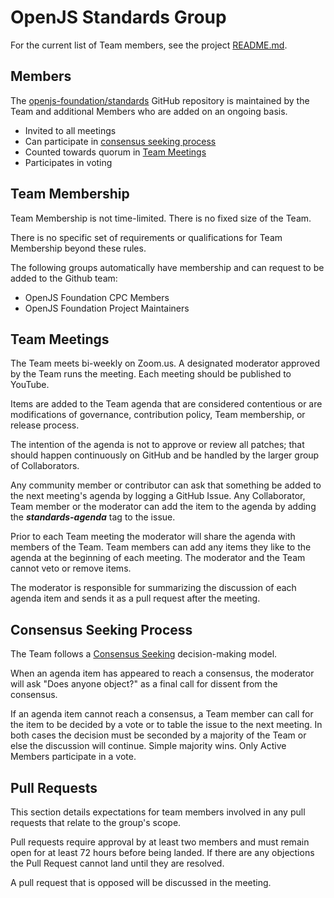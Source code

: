 # OpenJS Standards Group

<!-- yet to add -->
For the current list of Team members, see the project [README.md](./README.md).

## Members

The [openjs-foundation/standards](https://github.com/openjs-foundation/standards) GitHub
repository is maintained by the Team and additional Members who are
added on an ongoing basis.

* Invited to all meetings
* Can participate in [consensus seeking process](#consensus-seeking-process)
* Counted towards quorum in [Team Meetings](#team-meetings)
* Participates in voting

## Team Membership

Team Membership is not time-limited. There is no fixed size of the Team.

There is no specific set of requirements or qualifications for Team Membership beyond these rules.

The following groups automatically have membership and can request to be added to the Github team:

* OpenJS Foundation CPC Members
* OpenJS Foundation Project Maintainers

## Team Meetings

The Team meets bi-weekly on Zoom.us. A designated moderator
approved by the Team runs the meeting. Each meeting should be
published to YouTube.

Items are added to the Team agenda that are considered contentious or
are modifications of governance, contribution policy, Team membership,
or release process.

The intention of the agenda is not to approve or review all patches;
that should happen continuously on GitHub and be handled by the larger
group of Collaborators.

Any community member or contributor can ask that something be added to
the next meeting's agenda by logging a GitHub Issue. Any Collaborator,
Team member or the moderator can add the item to the agenda by adding
the ***standards-agenda*** tag to the issue.

Prior to each Team meeting the moderator will share the agenda with
members of the Team. Team members can add any items they like to the
agenda at the beginning of each meeting. The moderator and the Team
cannot veto or remove items.

The moderator is responsible for summarizing the discussion of each
agenda item and sends it as a pull request after the meeting.

## Consensus Seeking Process

The Team follows a
[Consensus Seeking](http://en.wikipedia.org/wiki/Consensus-seeking_decision-making)
decision-making model.

When an agenda item has appeared to reach a consensus, the moderator
will ask "Does anyone object?" as a final call for dissent from the
consensus.

If an agenda item cannot reach a consensus, a Team member can call for
the item to be decided by a vote or to table the issue to the next
meeting. In both cases the decision must be seconded by a majority of the Team
or else the discussion will continue. Simple majority wins. Only Active
Members participate in a vote.

## Pull Requests

This section details expectations for team members involved in any
pull requests that relate to the group's scope.

Pull requests require approval by at least two members and must remain open for at least 72 hours before being landed. If there are any objections the Pull Request cannot land until they are resolved.

A pull request that is opposed will be discussed in the meeting.
